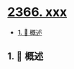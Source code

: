 # [2366. xxx](https://github.com/Tdahuyou/TNotes.leetcode/tree/main/notes/2366.%20xxx)

<!-- region:toc -->

- [1. 📝 概述](#1--概述)

<!-- endregion:toc -->

## 1. 📝 概述
